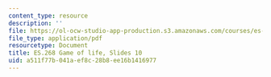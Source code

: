 ```yaml
---
content_type: resource
description: ''
file: https://ol-ocw-studio-app-production.s3.amazonaws.com/courses/es-268-the-mathematics-in-toys-and-games-spring-2010/a511f77b041aef8c28b8ee16b1416977_MITES_268S10_ses10_slides2.pdf
file_type: application/pdf
resourcetype: Document
title: ES.268 Game of life, Slides 10
uid: a511f77b-041a-ef8c-28b8-ee16b1416977
---
```

